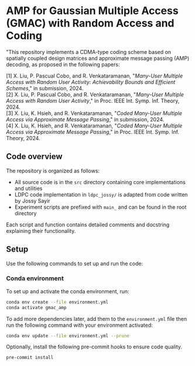 # AMP for Gaussian Multiple Access (GMAC) with Random Access and Coding

"This repository implements a CDMA-type coding scheme based on spatially coupled design matrices and approximate message passing (AMP) decoding, as proposed in the following papers:

[1] X. Liu, P. Pascual Cobo, and R. Venkataramanan, "*Many-User Multiple Access with Random User Activity: Achievability Bounds and Efficient Schemes*," in submission, 2024.\
[2] X. Liu, P. Pascual Cobo, and R. Venkataramanan, "*Many-User Multiple Access with Random User Activity*," in Proc. IEEE Int. Symp. Inf. Theory, 2024.\
[3] X. Liu, K. Hsieh, and R. Venkataramanan, "*Coded Many-User Multiple Access via Approximate Message Passing*," in submission, 2024.\
[4] X. Liu, K. Hsieh, and R. Venkataramanan, "*Coded Many-User Multiple Access via Approximate Message Passing*," in Proc. IEEE Int. Symp. Inf. Theory, 2024.

## Code overview
The repository is organized as follows:

- All source code is in the `src` directory containing core implementations and utilities
- LDPC code implementation in `ldpc_jossy/` is adapted from code written by Jossy Sayir
- Experiment scripts are prefixed with `main_` and can be found in the root directory

Each script and function contains detailed comments and docstring explaining their functionality.

## Setup

Use the following commands to set up and run the code:

### Conda environment

To set up and activate the conda environment, run:

```bash
conda env create --file environment.yml
conda activate gmac_amp
```

To add more dependencies later, add them to the `environment.yml` file
then run the following command with your environment activated:

```bash
conda env update --file environment.yml --prune
```

Optionally, install the following pre-commit hooks
to ensure code quality.

```bash
pre-commit install
```
